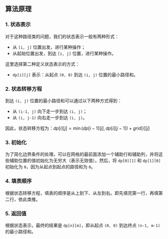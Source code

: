## 算法原理

### 1. 状态表示
对于这种路径类的问题，我们的状态表示一般有两种形式：
- 从 `[i, j]` 位置出发，进行某种操作；
- 从起始位置出发，到达 `[i, j]` 位置，进行某种操作。

这里选择第二种定义状态表示的方式：
- `dp[i][j]` 表示：从起点 `(0, 0)` 到达 `(i, j)` 位置的最小路径和。

### 2. 状态转移方程
到达 `(i, j)` 位置的最小路径和可以通过以下两种方式得到：
- 从 `(i-1, j)` 向下走一步到达 `(i, j)`；
- 从 `(i, j-1)` 向右走一步到达 `(i, j)`。

因此，状态转移方程为：$dp[i][j] = \min(dp[i-1][j], dp[i][j-1]) + grid[i][j]$

### 3. 初始化

为了简化边界条件的处理，可以在网格的最前面添加一个辅助行和辅助列，并将这些辅助位置的值初始化为无穷大（表示无效值）。然后，将 `dp[0][1]` 和 `dp[1][0]` 初始化为 `0`，因为从起点到起点的路径和为 `0`。

### 4. 填表顺序
根据状态转移方程，填表的顺序是从上到下、从左到右。即先填完第一行，再填第二行，依此类推。

### 5. 返回值

根据状态表示，最终的结果是 `dp[n][m]`，即从起点 `(0, 0)` 到达终点 `(n-1, m-1)` 的最小路径和。
